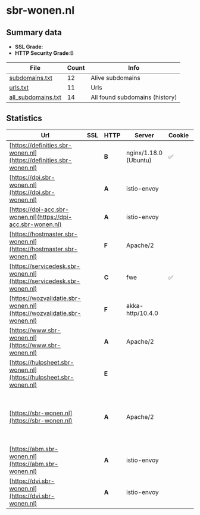 

# sbr-wonen.nl
## Summary data


 - **SSL Grade**:
 - **HTTP Security Grade**:B


| File       | Count | Info |
|------------|-------|------|
|[subdomains.txt](/data/sbr-wonen.nl/subdomains.txt)|12|Alive subdomains|
|[urls.txt](/data/sbr-wonen.nl/urls.txt)|11|Urls|
|[all_subdomains.txt](/data/sbr-wonen.nl/all_subdomains.txt)|14|All found subdomains (history)|


## Statistics


| Url | SSL | HTTP | Server | Cookie | HSTS | CORS | CTO | CSP | XFO | XXP | RP |FP| Tech |Title |
|--------|-------|-------|------|------|------|------|------|------|------|------|------|------|------|------|
|[https://definities.sbr-wonen.nl](https://definities.sbr-wonen.nl)| | **B**|nginx/1.18.0 (Ubuntu)|:white_check_mark: |:white_check_mark: | | |:warning: | | :white_check_mark: | :white_check_mark: | |Nginx:1.18.0 Ubuntu|301 Moved Perman...|
|[https://dpi.sbr-wonen.nl](https://dpi.sbr-wonen.nl)| | **A**|istio-envoy| |:white_check_mark: | | |:warning: | :white_check_mark: | :white_check_mark: | :white_check_mark: | |Amazon Web Services Envoy HSTS|Serviceportaal|
|[https://dpi-acc.sbr-wonen.nl](https://dpi-acc.sbr-wonen.nl)| | **A**|istio-envoy| |:white_check_mark: | | |:warning: | :white_check_mark: | :white_check_mark: | :white_check_mark: | |Amazon Web Services Envoy HSTS|Serviceportaal|
|[https://hostmaster.sbr-wonen.nl](https://hostmaster.sbr-wonen.nl)| | **F**|Apache/2| | | | | | | | :white_check_mark: | |Apache HTTP Server:2||
|[https://servicedesk.sbr-wonen.nl](https://servicedesk.sbr-wonen.nl)| | **C**|fwe|:white_check_mark: |:white_check_mark: | | | | | :white_check_mark: | :white_check_mark: | |Amazon S3 Amazon Web Services Envoy HSTS||
|[https://wozvalidatie.sbr-wonen.nl](https://wozvalidatie.sbr-wonen.nl)| | **F**|akka-http/10.4.0| | | | | | | | :white_check_mark: | |Akka HTTP:10.4.0|CSV-validatieser...|
|[https://www.sbr-wonen.nl](https://www.sbr-wonen.nl)| | **A**|Apache/2| |:white_check_mark: | | |:warning: | :white_check_mark: | :white_check_mark: | :white_check_mark: | |Apache HTTP Server:2|301 Moved Perman...|
|[https://hulpsheet.sbr-wonen.nl](https://hulpsheet.sbr-wonen.nl)| | **E**|| | | | | | | | :white_check_mark: | ||Microsoft Azure...|
|[https://sbr-wonen.nl](https://sbr-wonen.nl)| | **A**|Apache/2| |:white_check_mark: | | |:warning: | :white_check_mark: | :white_check_mark: | :white_check_mark: | |Apache HTTP Server:2 Elementor:3.18.3 HSTS MySQL PHP:7.4.28 WordPress:6.4.2 Yoast SEO:21.7|Makkelijker info...|
|[https://abm.sbr-wonen.nl](https://abm.sbr-wonen.nl)| | **A**|istio-envoy| |:white_check_mark: | | |:warning: | :white_check_mark: | :white_check_mark: | :white_check_mark: | |Amazon Web Services Envoy HSTS|Serviceportaal|
|[https://dvi.sbr-wonen.nl](https://dvi.sbr-wonen.nl)| | **A**|istio-envoy| |:white_check_mark: | | |:warning: | :white_check_mark: | :white_check_mark: | :white_check_mark: | |Amazon Web Services Envoy HSTS|Serviceportaal|

